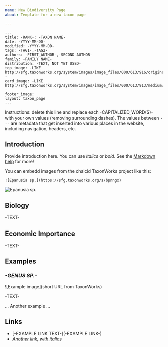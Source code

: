 ```yaml
---
name: New Biodiversity Page
about: Template for a new taxon page

---
```


```
---
title: -RANK-: -TAXON NAME-
date: -YYYY-MM-DD-
modified: -YYYY-MM-DD-
tags: -TAG1-,-TAG2-
authors: -FIRST_AUTHOR-,-SECOND AUTHOR-
family: -FAMILY NAME-
distribution: -TEXT, NOT YET USED- 
top_image: -LIKE http://sfg.taxonworks.org/system/images/image_files/000/613/916/original/img_0_1.png -
card_image: -LIKE http://sfg.taxonworks.org/system/images/image_files/000/613/913/medium/img_2_1.png -
footer_image: 
layout: taxon_page
---
```

Instructions: delete this line and replace each -CAPITALIZED_WORD(S)- with your own values (removing surrounding dashes).  The values between `---` are metadata that get inserted into various places in the website, including navigation, headers, etc.

## Introduction

Provide introduction here.  You can use _italics_ or *bold*.  See the [Markdown help](https://guides.github.com/features/mastering-markdown/) for more!

You can embedd images from the chalcid TaxonWorks project like this:
```
![Epanusia sp.](https://sfg.taxonworks.org/s/bpnngx)
```
![Epanusia sp.](https://sfg.taxonworks.org/s/bpnngx)

## Biology 

-TEXT-

## Economic Importance

-TEXT-

## Examples

### _-GENUS SP.-_

![Example image](short URL from TaxonWorks)

-TEXT-

... Another example ...

## Links

* [-EXAMPLE LINK TEXT-](-EXAMPLE LINK-)
* [_Another link, with italics_](https://www.youtube.com/watch?v=BQaWbDFxzyE)
